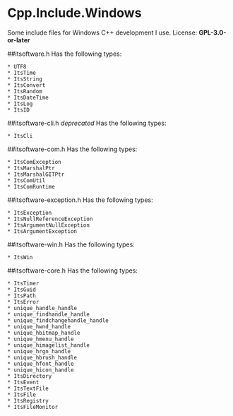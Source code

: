# Cpp.Include.Windows
Some include files for Windows C++ development I use.
License: **GPL-3.0-or-later**  

##itsoftware.h
Has the following types:

    * UTF8
    * ItsTime
    * ItsString
    * ItsConvert
    * ItsRandom
    * ItsDateTime
    * ItsLog
    * ItsID

##itsoftware-cli.h
*deprecated*
Has the following types:

    * ItsCli

##itsoftware-com.h
Has the following types:

    * ItsComException
    * ItsMarshalPtr
    * ItsMarshalGITPtr
    * ItsComUtil
    * ItsComRuntime

##itsoftware-exception.h
Has the following types:

    * ItsException
    * ItsNullReferenceException
    * ItsArgumentNullException
    * ItsArgumentException

##itsoftware-win.h
Has the following types:

    * ItsWin

##itsoftware-core.h
Has the following types:

    * ItsTimer
    * ItsGuid
    * ItsPath
    * ItsError
    * unique_handle_handle
    * unique_findhandle_handle
    * unique_findchangehandle_handle
    * unique_hwnd_handle
    * unique_hbitmap_handle
    * unique_hmenu_handle
    * unique_himagelist_handle
    * unique_hrgn_handle
    * unique_hbrush_handle
    * unique_hfont_handle
    * unique_hicon_handle
    * ItsDirectory
    * ItsEvent
    * ItsTextFile
    * ItsFile
    * ItsRegistry
    * ItsFileMonitor
